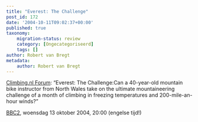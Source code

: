 ```yaml
---
title: "Everest: The Challenge"
post_id: 172
date: '2004-10-11T09:02:37+00:00'
published: true
taxonomy:
    migration-status: review
    category: [Ongecategoriseerd]
    tags: []
author: Robert van Bregt
metadata:
    author: Robert van Bregt
---
```

[Climbing.nl Forum](http://forum.climbing.nl/59078.html): “Everest: The Challenge:Can a 40-year-old mountain bike instructor from North Wales take on the ultimate mountaineering challenge of a month of climbing in freezing temperatures and 200-mile-an-hour winds?”

[BBC2](http://www.bbc.co.uk/bbctwo/), woensdag 13 oktober 2004, 20:00 (engelse tijd!)